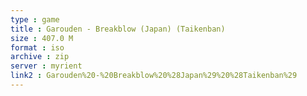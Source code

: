 ```yaml
---
type : game
title : Garouden - Breakblow (Japan) (Taikenban)
size : 407.0 M
format : iso
archive : zip
server : myrient
link2 : Garouden%20-%20Breakblow%20%28Japan%29%20%28Taikenban%29
---
```

